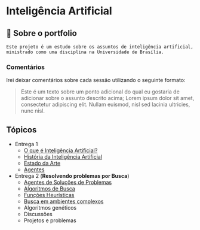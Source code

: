 # Inteligência Artificial

## 🔎 Sobre o portfolio

    Este projeto é um estudo sobre os assuntos de inteligência artificial,
    ministrado como uma disciplina na Universidade de Brasília.

### Comentários

Irei deixar comentários sobre cada sessão utilizando o seguinte formato:

> Este é um texto sobre um ponto adicional do qual eu gostaria de adicionar
> sobre o assunto descrito acima; Lorem ipsum dolor sit amet, consectetur
> adipiscing elit. Nullam euismod, nisl sed lacinia ultricies, nunc nisl.

## Tópicos

- Entrega 1
    * [O que é Inteligência Artificial?](intro.md)
    * [História da Inteligência Artificial](history.md)
    * [Estado da Arte](state-of-the-art.md)
    * [Agentes](agent.md)
- Entrega 2 (**Resolvendo problemas por Busca**)
    * [Agentes de Soluções de Problemas](problem_solving_agents.md)
    * [Algoritmos de Busca](search_algorithms.md)
    * [Funções Heurísticas](heuristics.md)
    * [Busca em ambientes complexos](complex_environments.md)
    * Algoritmos genéticos
    * Discussões
    * Projetos e problemas
